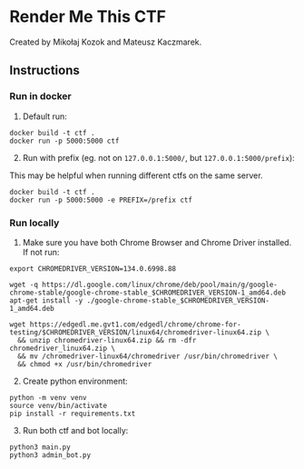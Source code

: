 # Render Me This CTF
Created by Mikołaj Kozok and Mateusz Kaczmarek.

## Instructions
### Run in docker
1. Default run:
```
docker build -t ctf .
docker run -p 5000:5000 ctf
```
2. Run with prefix (eg. not on `127.0.0.1:5000/`, but `127.0.0.1:5000/prefix`):

This may be helpful when running different ctfs on the same server.
```
docker build -t ctf .
docker run -p 5000:5000 -e PREFIX=/prefix ctf
```

### Run locally
1. Make sure you have both Chrome Browser and Chrome Driver installed. If not run:
```
export CHROMEDRIVER_VERSION=134.0.6998.88

wget -q https://dl.google.com/linux/chrome/deb/pool/main/g/google-chrome-stable/google-chrome-stable_$CHROMEDRIVER_VERSION-1_amd64.deb
apt-get install -y ./google-chrome-stable_$CHROMEDRIVER_VERSION-1_amd64.deb

wget https://edgedl.me.gvt1.com/edgedl/chrome/chrome-for-testing/$CHROMEDRIVER_VERSION/linux64/chromedriver-linux64.zip \
  && unzip chromedriver-linux64.zip && rm -dfr chromedriver_linux64.zip \
  && mv /chromedriver-linux64/chromedriver /usr/bin/chromedriver \
  && chmod +x /usr/bin/chromedriver
```
2. Create python environment:
```
python -m venv venv
source venv/bin/activate
pip install -r requirements.txt
```
3. Run both ctf and bot locally:
```
python3 main.py
python3 admin_bot.py
```
